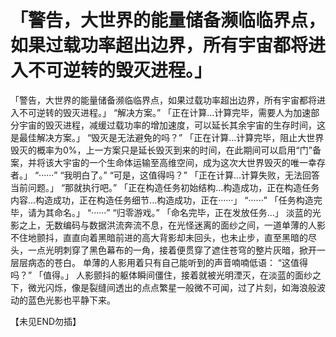 # 「警告，大世界的能量储备濒临临界点，如果过载功率超出边界，所有宇宙都将进入不可逆转的毁灭进程。」
「警告，大世界的能量储备濒临临界点，如果过载功率超出边界，所有宇宙都将进入不可逆转的毁灭进程。」
“解决方案。”
「正在计算...计算完毕，需要人为加速部分宇宙的毁灭进程，减缓过载功率的增加速度，可以延长其余宇宙的生存时间，这是最佳解决方案。」
“毁灭是无法避免的吗？”
「正在计算...计算完毕，阻止大世界毁灭的概率为0%，上一方案只是延长毁灭到来的时间，在此期间可以启用“门”备案，并将该大宇宙的一个生命体运输至高维空间，成为这次大世界毁灭的唯一幸存者。」
“······”
“我明白了。”
“可是，这值得吗？”
「正在计算...计算失败，无法回答当前问题。」
“那就执行吧。”
「正在构造任务初始结构...构造成功，正在构造任务内容...构造成功，正在构造任务细节...构造成功，正在······」
“······”
「任务构造完毕，请为其命名。」
“······”
“归零游戏。”
「命名完毕，正在发放任务...」
淡蓝的光影之上，无数编码与数据洪流奔流不息，在光怪迷离的面纱之间，一道单薄的人影不住地颤抖，直直向着黑暗前进的高大背影却未回头，也未止步，直至黑暗的尽头，一点光明刺穿了黑色幕布的一角，接着便贯穿了遮住苍穹的整片灰暗，掀开一层层病态的苍白。
单薄的人影用着只有自己能听到的声音喃喃低语：
“这值得吗？”
「值得。」
人影颤抖的躯体瞬间僵住，接着就被光明湮灭，在淡蓝的面纱之下，微光闪烁，像是裂缝间透出的点点繁星一般微不可闻，过了片刻，如海浪般波动的蓝色光影也平静下来。

【未见END勿插】